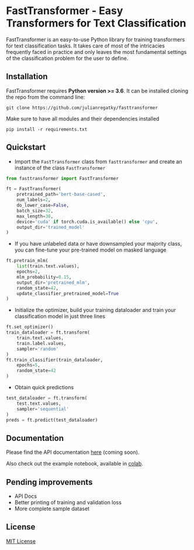 # FastTransformer - Easy Transformers for Text Classification


FastTransformer is an easy-to-use Python library for training transformers for text classification tasks. It takes care of most of the intricacies frequently faced in practice and only leaves the most fundamental settings of the classification problem for the user to define.

## Installation

FastTransformer requires **Python version >= 3.6**. It can be installed cloning the repo from the command line:

```shell
git clone https://github.com/julianregatky/fasttransformer
```

Make sure to have all modules and their dependencies installed

```shell
pip install -r requirements.txt
```

## Quickstart

* Import the `FastTransformer` class from `fasttransformer` and create an instance of the class `FastTransformer`

```python
from fasttransformer import FastTransformer

ft = FastTransformer(
    pretrained_path='bert-base-cased',
    num_labels=2,
    do_lower_case=False,
    batch_size=32,
    max_length=30,
    device='cuda' if torch.cuda.is_available() else 'cpu',
    output_dir='trained_model'
)
```

* If you have unlabeled data or have downsampled your majority class, you can fine-tune your pre-trained model on masked language

```python
ft.pretrain_mlm(
    list(train.text.values),
    epochs=2,
    mlm_probability=0.15,
    output_dir='pretrained_mlm',
    random_state=42,
    update_classifier_pretrained_model=True
)
```

* Initialize the optimizer, build your training dataloader and train your classification model in just three lines

```python
ft.set_optimizer()
train_dataloader = ft.transform(
    train.text.values,
    train.label.values,
    sampler='random'
)
ft.train_classifier(train_dataloader,
    epochs=5,
    random_state=42
)
```

* Obtain quick predictions

```python
test_dataloader = ft.transform(
    test.text.values,
    sampler='sequential'
)
preds = ft.predict(test_dataloader)
```

## Documentation

Please find the API documentation [here](https://raspy-pet-2ee.notion.site/FastTransformer-5433308fce8f4eaca137453d15d633fc) (coming soon).

Also check out the example notebook, available in [colab](https://colab.research.google.com/drive/1Od9z7zZFtwXyXP0bRuyVWtK0HH03f07R?usp=sharing).

## Pending improvements

* API Docs
* Better printing of training and validation loss
* More complete sample dataset

## License

[MIT License](LICENSE)
